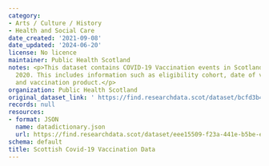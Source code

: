 ```yaml
---
category:
- Arts / Culture / History
- Health and Social Care
date_created: '2021-09-08'
date_updated: '2024-06-20'
license: No licence
maintainer: Public Health Scotland
notes: <p>This dataset contains COVID-19 Vaccination events in Scotland since December
  2020. This includes information such as eligibility cohort, date of vaccination,
  and vaccination product.</p>
organization: Public Health Scotland
original_dataset_link: ' https://find.researchdata.scot/dataset/bcfd3b49-f7f0-489e-bc1b-bcce0bd261f2'
records: null
resources:
- format: JSON
  name: datadictionary.json
  url: https://find.researchdata.scot/dataset/eee15509-f23a-441e-b5be-ee76bd2ba649/resource/bcfd3b49-f7f0-489e-bc1b-bcce0bd261f2/download/datadictionary.json
schema: default
title: Scottish Covid-19 Vaccination Data
---
```


